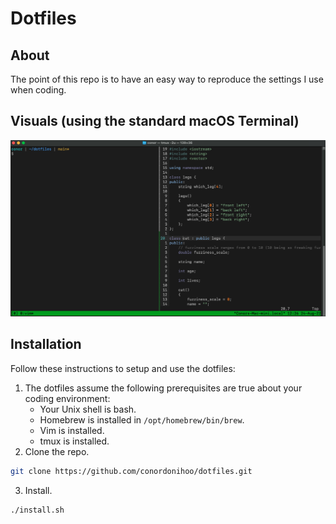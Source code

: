 # Dotfiles
## About
The point of this repo is to have an easy way to reproduce the settings I use when coding.
## Visuals (using the standard macOS Terminal)
![Alt text](./demo.png?raw=True "Title")
## Installation
Follow these instructions to setup and use the dotfiles:
1. The dotfiles assume the following prerequisites are true about your coding environment:
    * Your Unix shell is bash.
    * Homebrew is installed in `/opt/homebrew/bin/brew`.
    * Vim is installed.
    * tmux is installed.
2. Clone the repo.
  ```sh
  git clone https://github.com/conordonihoo/dotfiles.git
  ```
3. Install.
  ```sh
  ./install.sh
  ```
